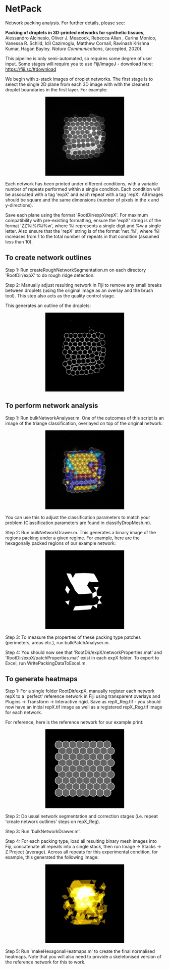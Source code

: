 # NetPack
Network packing analysis. For further details, please see:

**Packing of droplets in 3D-printed networks for synthetic tissues**, Alessandro Alcinesio, Oliver J. Meacock, Rebecca Allan , Carina Monico, Vanessa R. Schild, Idil Cazimoglu, Matthew Cornall, Ravinash Krishna Kumar, Hagan Bayley. *Nature Communications*, (accepted, 2020).

This pipeline is only semi-automated, so requires some degree of user input. Some stages will require you to use Fiji/imageJ - download here: https://fiji.sc/#download

We begin with z-stack images of droplet networks. The first stage is to select the single 2D plane from each 3D image with with the cleanest droplet boundaries in the first layer. For example:

<p align="center">
  <img src="https://raw.githubusercontent.com/Pseudomoaner/NetPack/master/ExampleImages/net.png" alt="Raw network"/>
</p>

Each network has been printed under different conditions, with a variable number of repeats performed within a single condition. Each condition will be assocated with a tag 'expX' and each repeat with a tag 'repX'. All images should be square and the same dimensions (number of pixels in the x and y-directions).

Save each plane using the format 'RootDir/expX/repX'. For maximum compatibility with pre-existing formatting, ensure the 'expX' string is of the format 'ZZ%i%i%i%w', where %i represents a single digit and %w a single letter. Also ensure that the 'repX' string is of the format 'net_%i', where %i increases from 1 to the total number of repeats in that condition (assumed less than 10).

## To create network outlines

Step 1: Run createRoughNetworkSegmentation.m on each directory 'RootDir/expX' to do rough ridge detection.

Step 2: Manually adjust resulting network in Fiji to remove any small breaks between droplets (using the original image as an overlay and the brush tool). This step also acts as the quality control stage.

This generates an outline of the droplets:

<p align="center">
  <img src="https://raw.githubusercontent.com/Pseudomoaner/NetPack/master/ExampleImages/net_Network_Corrected.png" alt="Outline network"/>
</p>

## To perform network analysis

Step 1: Run bulkNetworkAnalyser.m. One of the outcomes of this script is an image of the triange classification, overlayed on top of the original network:

<p align="center">
  <img src="https://raw.githubusercontent.com/Pseudomoaner/NetPack/master/ExampleImages/net_Overlay.png" alt="Network overlay"/>
</p>

You can use this to adjust the classification parameters to match your problem (Classification parameters are found in classifyDropMesh.m).

Step 2: Run bulkNetworkDrawer.m. This generates a binary image of the regions packing under a given regime. For example, here are the hexagonally packed regions of our example network:

<p align="center">
  <img src="https://raw.githubusercontent.com/Pseudomoaner/NetPack/master/ExampleImages/net_hex.png" alt="Network hexagonal regions"/>
</p>

Step 3: To measure the properties of these packing type patches (perimeters, areas etc.), run bulkPatchAnalyser.m.

Step 4: You should now see that 'RootDir/expX/networkProperties.mat' and 'RootDir/expX/patchProperties.mat' exist in each expX folder. To export to Excel, run WritePackingDataToExcel.m.

## To generate heatmaps

Step 1: For a single folder RootDir/expX, manually register each network repX to a 'perfect' reference network in Fiji using transparent overlays and Plugins -> Transform -> Interactive rigid. Save as repX_Reg.tif - you should now have an initial repX.tif image as well as a registered repX_Reg.tif image for each network.

For reference, here is the reference network for our example print:

<p align="center">
  <img src="https://raw.githubusercontent.com/Pseudomoaner/NetPack/master/ExampleImages/net_Template.png" alt="Network template"/>
</p>

Step 2: Do usual network segmentation and correction stages (i.e. repeat 'create network outlines' steps on repX_Reg).

Step 3: Run 'bulkNetworkDrawer.m'.

Step 4: For each packing type, load all resulting binary mesh images into Fiji, concatenate all repeats into a single stack, then run Image -> Stacks -> Z Project (average). Across all repeats for this experimental condition, for example, this generated the following image:

<p align="center">
  <img src="https://raw.githubusercontent.com/Pseudomoaner/NetPack/master/ExampleImages/net_hexAvg.jpg" alt="Network hexagonal average"/>
</p>

Step 5: Run 'makeHexagonalHeatmaps.m' to create the final normalised heatmaps. Note that you will also need to provide a skeletonised version of the reference network for this to work.
